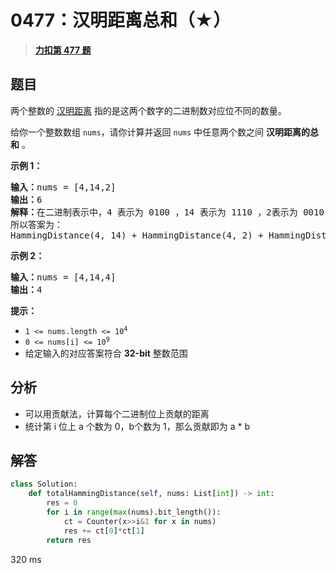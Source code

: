 # 0477：汉明距离总和（★）


> <u>**[力扣第 477 题](https://leetcode.cn/problems/total-hamming-distance/)**</u>

## 题目

<p>两个整数的 <a href="https://baike.baidu.com/item/%E6%B1%89%E6%98%8E%E8%B7%9D%E7%A6%BB/475174?fr=aladdin">汉明距离</a> 指的是这两个数字的二进制数对应位不同的数量。</p>

<p>给你一个整数数组 <code>nums</code>，请你计算并返回 <code>nums</code> 中任意两个数之间 <strong>汉明距离的总和</strong> 。</p>



<p><strong>示例 1：</strong></p>

<pre>
<strong>输入：</strong>nums = [4,14,2]
<strong>输出：</strong>6
<strong>解释：</strong>在二进制表示中，4 表示为 0100 ，14 表示为 1110 ，2表示为 0010 。（这样表示是为了体现后四位之间关系）
所以答案为：
HammingDistance(4, 14) + HammingDistance(4, 2) + HammingDistance(14, 2) = 2 + 2 + 2 = 6
</pre>

<p><strong>示例 2：</strong></p>

<pre>
<strong>输入：</strong>nums = [4,14,4]
<strong>输出：</strong>4
</pre>



<p><strong>提示：</strong></p>

<ul>
<li><code>1 &lt;= nums.length &lt;= 10<sup>4</sup></code></li>
<li><code>0 &lt;= nums[i] &lt;= 10<sup>9</sup></code></li>
<li>给定输入的对应答案符合 <strong>32-bit</strong> 整数范围</li>
</ul>


## 分析

- 可以用贡献法，计算每个二进制位上贡献的距离
- 统计第 i 位上 a 个数为 0，b个数为 1，那么贡献即为 a * b

## 解答


```python
class Solution:
    def totalHammingDistance(self, nums: List[int]) -> int:
        res = 0
        for i in range(max(nums).bit_length()):
            ct = Counter(x>>i&1 for x in nums)
            res += ct[0]*ct[1]
        return res
```
320 ms
